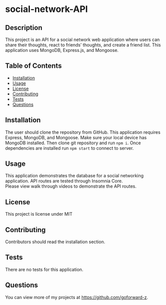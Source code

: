 # social-network-API

## Description 
This project is an API for a social network web application where users can share their thoughts, react to friends’ thoughts, and create a friend list. This application uses MongoDB, Express.js, and Mongoose. 

## Table of Contents
* [Installation](#installation)
* [Usage](#usage)
* [License](#license)
* [Contributing](#contributing)
* [Tests](#tests)
* [Questions](#questions)

## Installation 
The user should clone the repository from GitHub. This application requires Express, MongoDB, and Mongoose. Make sure your local device has MongoDB installed. Then clone git repository and run `npm i`. Once dependencies are installed run `npm start` to connect to server.

## Usage 
This application demonstrates the database for a social networking application. API routes are tested through Insomnia Core.<br>
Please view walk through videos to demonstrate the API routes.<br>

## License 
This project is license under MIT

## Contributing 
Contributors should read the installation section. 

## Tests
There are no tests for this application. 

## Questions
You can view more of my projects at https://github.com/goforward-z.